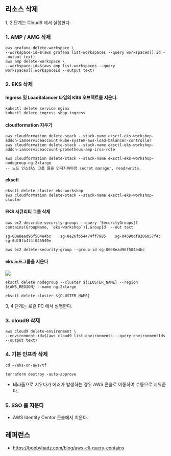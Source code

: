 ## 리소스 삭제 ##

1, 2 단계는 Cloud9 에서 실행한다.

### 1. AMP / AMG 삭제 ###

```
aws grafana delete-workspace \
--workspace-id=$(aws grafana list-workspaces --query workspaces[].id --output text)
aws amp delete-workspace \
--workspace-id=$(aws amp list-workspaces --query workspaces[].workspaceId --output text)
```

### 2. EKS 삭제 ### 
  
#### Ingress 및 LoadBalancer 타입의 K8S 오브젝트를 지운다. ####
```
kubectl delete service nginx
kubectl delete ingress shop-ingress
```
#### cloudformation 지우기 ####

```
aws cloudformation delete-stack --stack-name eksctl-eks-workshop-addon-iamserviceaccount-kube-system-aws-load-balancer-controller
aws cloudformation delete-stack --stack-name eksctl-eks-workshop-addon-iamserviceaccount-prometheus-amp-irsa-role
```
```
aws cloudformation delete-stack --stack-name eksctl-eks-workshop-nodegroup-ng-2xlarge
-- 노드 인스턴스 그룹 롤을 먼저지워야함 secret manager. read/write.
```
#### eksctl ###
```
eksctl delete cluster eks-workshop
aws cloudformation delete-stack --stack-name eksctl-eks-workshop-cluster
```

#### EKS 시큐리티 그룹 삭제 ####
```
aws ec2 describe-security-groups --query 'SecurityGroups[?contains(GroupName, `eks-workshop`)].GroupId' --out text

sg-00e8ead96f504e4bc    sg-0e26fb54474ff7985    sg-04690df9206057f4c    sg-0df8fb4f4f045549e

aws ec2 delete-security-group --group-id sg-00e8ead96f504e4bc
```



#### eks 노드그룹을 지운다 ####
![](https://github.com/gnosia93/eks-on-aws/blob/main/images/cloudformation-eks-nodegroup.png)
```
eksctl delete nodegroup --cluster ${CLUSTER_NAME} --region ${AWS_REGION} --name ng-2xlarge

eksctl delete cluster ${CLUSTER_NAME}
```

3, 4 단계는 로컬 PC 에서 실행한다.

### 3. cloud9 삭제 ###

```
aws cloud9 delete-environment \
--environment-id=$(aws cloud9 list-environments --query environmentIds --output text) 
```

### 4. 기본 인프라 삭제 ###

```
cd ~/eks-on-aws/tf

terraform destroy -auto-approve
```
* 테라폼으로 지우다가 에러가 발생하는 경우 AWS 콘솔로 이동하여 수동으로 지워준다.

### 5. SSO 를 지운다 ###
* AWS Identity Centor 콘솔에서 지운다.

## 레퍼런스 ##

* https://bobbyhadz.com/blog/aws-cli-query-contains
